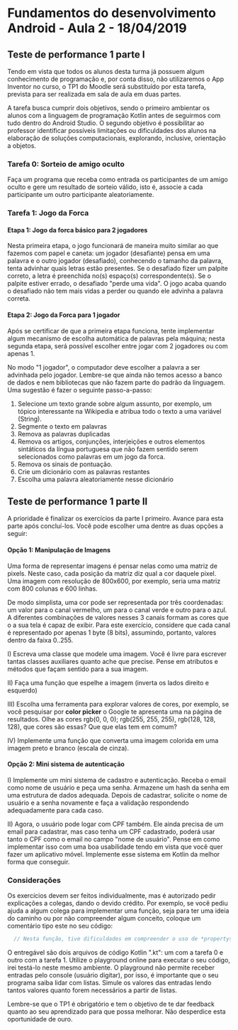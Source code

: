 # Fundamentos do desenvolvimento Android - Aula 2 - 18/04/2019

## Teste de performance 1 parte I

Tendo em vista que todos os alunos desta turma já possuem algum conhecimento de programação e, por conta disso, não utilizaremos o App Inventor no curso, o TP1 do Moodle será substituído por esta tarefa, prevista para ser realizada em sala de aula em duas partes.

A tarefa busca cumprir dois objetivos, sendo o primeiro ambientar os alunos com a linguagem de programação Kotlin antes de seguirmos com tudo dentro do Android Studio. O segundo objetivo é possibilitar ao professor identificar possíveis limitações ou dificuldades dos alunos na elaboração de soluções computacionais, explorando, inclusive, orientação a objetos.


### Tarefa 0: Sorteio de amigo oculto

Faça um programa que receba como entrada os participantes de um amigo oculto e gere um resultado de sorteio válido, isto é, associe a cada participante um outro participante aleatoriamente.

### Tarefa 1: Jogo da Forca

#### Etapa 1: Jogo da forca básico para 2 jogadores

Nesta primeira etapa, o jogo funcionará de maneira muito similar ao que fazemos com papel e caneta: um jogador (desafiante) pensa em uma palavra e o outro jogador (desafiado), conhecendo o tamanho da palavra, tenta advinhar quais letras estão presentes. Se o desafiado fizer um palpite correto, a letra é preenchida no(s) espaço(s) correspondente(s). Se o palpite estiver errado, o desafiado "perde uma vida". O jogo acaba quando o desafiado não tem mais vidas a perder ou quando ele advinha a palavra correta.

#### Etapa 2: Jogo da Forca para 1 jogador

Após se certificar de que a primeira etapa funciona, tente implementar algum mecanismo de escolha automática de palavras pela máquina; nesta segunda etapa, será possível escolher entre jogar com 2 jogadores ou com apenas 1. 

No modo "1 jogador", o computador deve escolher a palavra a ser advinhada pelo jogador. Lembre-se que ainda não temos acesso a banco de dados e nem bibliotecas  que não fazem parte do padrão da linguagem. Uma sugestão é fazer o seguinte passo-a-passo:

1. Selecione um texto grande sobre algum assunto, por exemplo, um tópico interessante na Wikipedia e atribua todo o texto a uma variável (String).
2. Segmente o texto em palavras
3. Remova as palavras duplicadas
4. Remova os artigos, conjunções, interjeições e outros elementos sintáticos da língua portuguesa que não fazem sentido serem selecionados como palavras em um jogo da forca. 
5. Remova os sinais de pontuação.
6. Crie um dicionário com as palavras restantes
7. Escolha uma palavra aleatoriamente nesse dicionário

## Teste de performance 1 parte II

A prioridade é finalizar os exercícios da parte I primeiro. Avance para esta parte após concluí-los. Você pode escolher uma dentre as duas opções a seguir:

#### Opção 1: Manipulação de Imagens

Uma forma de representar imagens é pensar nelas como uma matriz de pixels. Neste caso, cada posição da matriz diz qual a cor daquele pixel. Uma imagem com resolução de 800x600, por exemplo, seria uma matriz com 800 colunas e 600 linhas.

De modo simplista, uma cor pode ser representada por três coordenadas: um valor para o canal vermelho, um para o canal verde e outro para o azul. A diferentes combinações de valores nesses 3 canais formam as cores que o a sua tela é capaz de exibir. Para este exercício, considere que cada canal é representado por apenas 1 byte (8 bits), assumindo, portanto, valores dentro da faixa 0..255.

I) Escreva uma classe que modele uma imagem. Você é livre para escrever tantas classes auxiliares quanto ache que precise. Pense em atributos e métodos que façam sentido para a sua imagem.

II) Faça uma função que espelhe a imagem (inverta os lados direito e esquerdo)

III) Escolha uma ferramenta para explorar valores de cores, por exemplo, se você pesquisar por **color picker** o Google te apresenta uma na página de resultados. Olhe as cores rgb(0, 0, 0); rgb(255, 255, 255), rgb(128, 128, 128), que cores são essas? Que que elas tem em comum?

IV) Implemente uma função que converta uma imagem colorida em uma imagem preto e branco (escala de cinza).

#### Opção 2: Mini sistema de autenticação

I) Implemente um mini sistema de cadastro e autenticação. Receba o email como nome de usuário e peça uma senha. Armazene um hash da senha em uma estrutura de dados adequada. Depois de cadastrar, solicite o nome de usuário e a senha novamente e faça a validação respondendo adequadamente para cada caso.

II) Agora, o usuário pode logar com CPF também. Ele ainda precisa de um email para cadastrar, mas caso tenha um CPF cadastrado, poderá usar tanto o CPF como o email no campo "nome de usuário". Pense em como implementar isso com uma boa usabilidade tendo em vista que você quer fazer um aplicativo móvel. Implemente esse sistema em Kotlin da melhor forma que conseguir.


### Considerações

Os exercícios devem ser feitos individualmente, mas é autorizado pedir explicações a colegas, dando o devido crédito. Por exemplo, se você pediu ajuda a algum colega para implementar uma função, seja para ter uma ideia do caminho ou por não compreender algum conceito, coloque um comentário tipo este no seu código:

  ```kotlin
    // Nesta função, tive dificuldades em compreender o uso de *propertys*, mas com a ajuda de Fulano de Tal entendi e consegui resolver.
  ```

O entregável são dois arquivos de código Kotlin ".kt": um com a tarefa 0 e outro com a tarefa 1. Utilize o playground online para executar o seu código, irei testá-lo neste mesmo ambiente. O playground não permite receber entradas pelo console (usuário digitar), por isso, é importante que o seu programa saiba lidar com listas. Simule os valores das entradas lendo tantos valores quanto forem necessários a partir de listas.

Lembre-se que o TP1 é obrigatório e tem o objetivo de te dar feedback quanto ao seu aprendizado para que possa melhorar. Não desperdice esta oportunidade de ouro.
<!--stackedit_data:
eyJoaXN0b3J5IjpbLTIwMTY3MjMxOTAsNjg2MzQwMTE3LC0xMD
Y3MzU4NTQ5LDcxMDQwMzAzMl19
-->